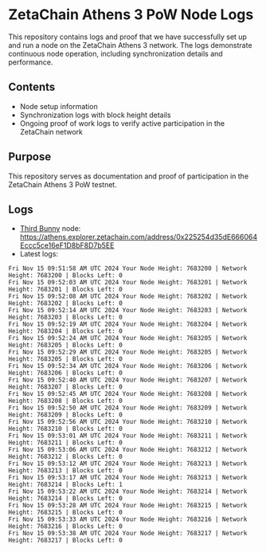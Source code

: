 # ZetaChain Athens 3 PoW Node Logs
This repository contains logs and proof that we have successfully set up and run a node on the ZetaChain Athens 3 network. The logs demonstrate continuous node operation, including synchronization details and performance.

## Contents
- Node setup information
- Synchronization logs with block height details
- Ongoing proof of work logs to verify active participation in the ZetaChain network

## Purpose
This repository serves as documentation and proof of participation in the ZetaChain Athens 3 PoW testnet.

## Logs

- [Third Bunny](https://thirdbunny.xyz/) node: https://athens.explorer.zetachain.com/address/0x225254d35dE666064Eccc5ce16eF1D8bF8D7b5EE
- Latest logs:
```
Fri Nov 15 09:51:58 AM UTC 2024 Your Node Height: 7683200 | Network Height: 7683200 | Blocks Left: 0
Fri Nov 15 09:52:03 AM UTC 2024 Your Node Height: 7683201 | Network Height: 7683201 | Blocks Left: 0
Fri Nov 15 09:52:08 AM UTC 2024 Your Node Height: 7683202 | Network Height: 7683202 | Blocks Left: 0
Fri Nov 15 09:52:14 AM UTC 2024 Your Node Height: 7683203 | Network Height: 7683203 | Blocks Left: 0
Fri Nov 15 09:52:19 AM UTC 2024 Your Node Height: 7683204 | Network Height: 7683204 | Blocks Left: 0
Fri Nov 15 09:52:24 AM UTC 2024 Your Node Height: 7683205 | Network Height: 7683205 | Blocks Left: 0
Fri Nov 15 09:52:29 AM UTC 2024 Your Node Height: 7683205 | Network Height: 7683205 | Blocks Left: 0
Fri Nov 15 09:52:34 AM UTC 2024 Your Node Height: 7683206 | Network Height: 7683206 | Blocks Left: 0
Fri Nov 15 09:52:40 AM UTC 2024 Your Node Height: 7683207 | Network Height: 7683207 | Blocks Left: 0
Fri Nov 15 09:52:45 AM UTC 2024 Your Node Height: 7683208 | Network Height: 7683208 | Blocks Left: 0
Fri Nov 15 09:52:50 AM UTC 2024 Your Node Height: 7683209 | Network Height: 7683209 | Blocks Left: 0
Fri Nov 15 09:52:56 AM UTC 2024 Your Node Height: 7683210 | Network Height: 7683210 | Blocks Left: 0
Fri Nov 15 09:53:01 AM UTC 2024 Your Node Height: 7683211 | Network Height: 7683211 | Blocks Left: 0
Fri Nov 15 09:53:06 AM UTC 2024 Your Node Height: 7683212 | Network Height: 7683212 | Blocks Left: 0
Fri Nov 15 09:53:12 AM UTC 2024 Your Node Height: 7683213 | Network Height: 7683213 | Blocks Left: 0
Fri Nov 15 09:53:17 AM UTC 2024 Your Node Height: 7683213 | Network Height: 7683214 | Blocks Left: 1
Fri Nov 15 09:53:22 AM UTC 2024 Your Node Height: 7683214 | Network Height: 7683214 | Blocks Left: 0
Fri Nov 15 09:53:28 AM UTC 2024 Your Node Height: 7683215 | Network Height: 7683215 | Blocks Left: 0
Fri Nov 15 09:53:33 AM UTC 2024 Your Node Height: 7683216 | Network Height: 7683216 | Blocks Left: 0
Fri Nov 15 09:53:38 AM UTC 2024 Your Node Height: 7683217 | Network Height: 7683217 | Blocks Left: 0
```
